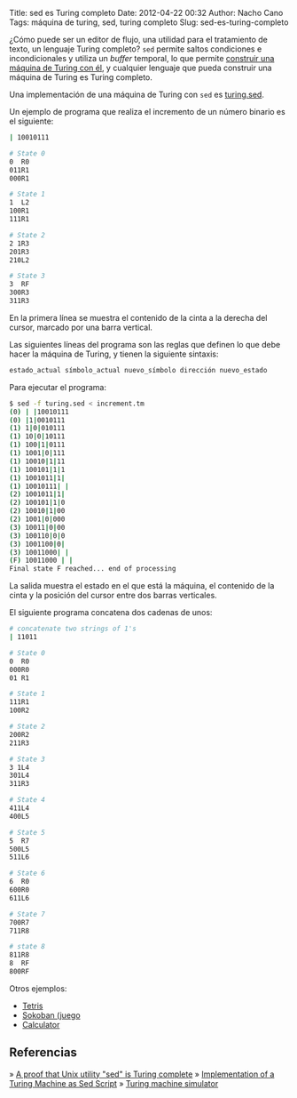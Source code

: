 Title: sed es Turing completo
Date: 2012-04-22 00:32
Author: Nacho Cano
Tags: máquina de turing, sed, turing completo
Slug: sed-es-turing-completo

¿Cómo puede ser un editor de flujo, una utilidad para el tratamiento de
texto, un lenguaje Turing completo? `sed` permite saltos condiciones e
incondicionales y utiliza un _buffer_ temporal, lo que permite
[construir una máquina de Turing con él][], y cualquier lenguaje que
pueda construir una máquina de Turing es Turing completo.

Una implementación de una máquina de Turing con `sed` es [turing.sed][].

Un ejemplo de programa que realiza el incremento de un número binario es
el siguiente:

```bash
| 10010111

# State 0
0  R0
011R1
000R1

# State 1
1  L2
100R1
111R1

# State 2
2 1R3
201R3
210L2

# State 3
3  RF
300R3
311R3
```

En la primera línea se muestra el contenido de la cinta a la derecha del
cursor, marcado por una barra vertical.

Las siguientes líneas del programa son las reglas que definen lo que
debe hacer la máquina de Turing, y tienen la siguiente sintaxis:

```bash
estado_actual símbolo_actual nuevo_símbolo dirección nuevo_estado
```

Para ejecutar el programa:

```bash
$ sed -f turing.sed < increment.tm
(0) | |10010111
(0) |1|0010111
(1) 1|0|010111
(1) 10|0|10111
(1) 100|1|0111
(1) 1001|0|111
(1) 10010|1|11
(1) 100101|1|1
(1) 1001011|1|
(1) 10010111| |
(2) 1001011|1|
(2) 100101|1|0
(2) 10010|1|00
(2) 1001|0|000
(3) 10011|0|00
(3) 100110|0|0
(3) 1001100|0|
(3) 10011000| |
(F) 10011000 | |
Final state F reached... end of processing
```

La salida muestra el estado en el que está la máquina, el contenido de
la cinta y la posición del cursor entre dos barras verticales.

El siguiente programa concatena dos cadenas de unos:

```bash
# concatenate two strings of 1's
| 11011

# State 0
0  R0
000R0
01 R1

# State 1
111R1
100R2

# State 2
200R2
211R3

# State 3
3 1L4
301L4
311R3

# State 4
411L4
400L5

# State 5
5  R7
500L5
511L6

# State 6
6  R0
600R0
611L6

# State 7
700R7
711R8

# state 8
811R8
8  RF
800RF
```

Otros ejemplos:

-   [Tetris][]
-   [Sokoban (juego][]
-   [Calculator][]

Referencias
-----------

» [A proof that Unix utility "sed" is Turing complete][construir una
máquina de Turing con él]
» [Implementation of a Turing Machine as Sed Script][]
» [Turing machine simulator][]

  [construir una máquina de Turing con él]: http://www.catonmat.net/blog/proof-that-sed-is-turing-complete/
    "construir una máquina de Turing con él"
  [turing.sed]: http://www.catonmat.net/ftp/sed/turing.sed
    "turing.sed"
  [Tetris]: http://www.catonmat.net/ftp/sed/sedtris.sed
    "Tetris"
  [Sokoban (juego]: http://www.catonmat.net/ftp/sed/sokoban.sed
    "Sokoban (juego"
  [Calculator]: http://www.catonmat.net/ftp/sed/dc.sed
    "Calculator"
  [Implementation of a Turing Machine as Sed Script]: http://sed.sourceforge.net/grabbag/scripts/turing.txt
    "Implementation of a Turing Machine as Sed Script"
  [Turing machine simulator]: http://morphett.info/turing/turing.html
    "Turing machine simulator"
